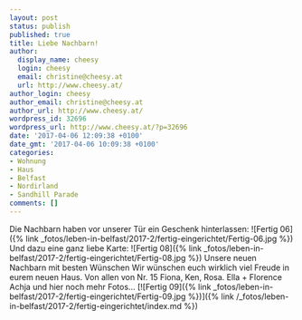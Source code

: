 ```yaml
---
layout: post
status: publish
published: true
title: Liebe Nachbarn!
author:
  display_name: cheesy
  login: cheesy
  email: christine@cheesy.at
  url: http://www.cheesy.at/
author_login: cheesy
author_email: christine@cheesy.at
author_url: http://www.cheesy.at/
wordpress_id: 32696
wordpress_url: http://www.cheesy.at/?p=32696
date: '2017-04-06 12:09:38 +0100'
date_gmt: '2017-04-06 10:09:38 +0100'
categories:
- Wohnung
- Haus
- Belfast
- Nordirland
- Sandhill Parade
comments: []
---
```

Die Nachbarn haben vor unserer Tür ein Geschenk hinterlassen:
![Fertig 06]({% link _fotos/leben-in-belfast/2017-2/fertig-eingerichtet/Fertig-06.jpg %})
Und dazu eine ganz liebe Karte:
![Fertig 08]({% link _fotos/leben-in-belfast/2017-2/fertig-eingerichtet/Fertig-08.jpg %})
Unsere neuen Nachbarn
mit besten Wünschen
Wir wünschen euch wirklich viel Freude in eurem neuen Haus.
Von allen von Nr. 15
Fiona, Ken, Rosa.
Ella + Florence
Achja und hier noch mehr Fotos...
[![Fertig 09]({% link _fotos/leben-in-belfast/2017-2/fertig-eingerichtet/Fertig-09.jpg %})]({% link /_fotos/leben-in-belfast/2017-2/fertig-eingerichtet/index.md %})
